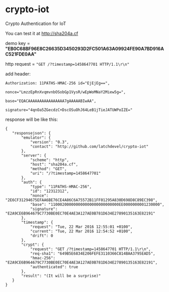 # crypto-iot
Crypto Authentication for IoT

You can test it at http://sha204a.cf

demo key = **"EB0C68BF96E8C26635D3450293D2FC501A63A09924FE90A7BD916AC521FDE0AA"**

http request = `"GET /?timestamp=1458647701 HTTP/1.1\r\n"`

add header:
 ```
Authorization: 11PATHS-HMAC-256 id="EjEjEg==",
                                nonce="LmzzEpRnXvqmvnbOSobGp1VysR/wEpWoMNaY2Miew5g=",
                                base="EQACAAAAAAAAAAAAAAAA7gAAAAABIwAA",
                                signature="4qnOa5ZGecdzC+DscOSuOhJ64LeB1jTieJATUWPoIZE="
 ```
response will be like this:

 ```
 {
    "responsejson": {
        "emulator": {
            "version": "0.3",
            "contact": "http://github.com/latchdevel/crypto-iot"
        },
        "server": {
            "scheme": "http",
            "host": "sha204a.cf",
            "method": "GET",
            "uri": "/?timestamp=1458647701"
        },
        "auth": {
            "type": "11PATHS-HMAC-256",
            "id": "12312312",
            "nonce": "2E6CF31294675EFAA6BE76CE4A86C6A75572B11FF01295A830D698D8C89EC398",
            "base": "110002000000000000000000000000EE0000000001230000",
            "signature": "E2A9CE6B964679C7730BE0EC70E4AE3A127AE0B781D634E27890135163E82191"
        },
        "timestamp": {
            "request": "Tue, 22 Mar 2016 12:55:01 +0100",
            "current": "Tue, 22 Mar 2016 12:54:52 +0100",
            "drift": 0
        },
        "crypt": {
            "request": "GET /?timestamp=1458647701 HTTP/1.1\r\n",
            "req-sha1": "649B5E6834E206FEFE3110366C814BAA3795EAD5",
            "hmac-256": "E2A9CE6B964679C7730BE0EC70E4AE3A127AE0B781D634E27890135163E82191",
            "authenticated": true
        },
        "result": "(It will be a surprise)"
    }
}
 ```
